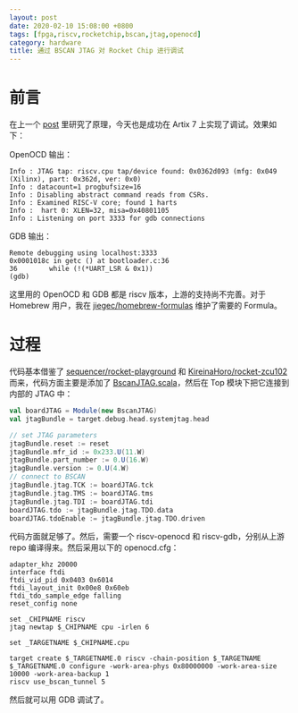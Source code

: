 ```yaml
---
layout: post
date: 2020-02-10 15:08:00 +0800
tags: [fpga,riscv,rocketchip,bscan,jtag,openocd]
category: hardware
title: 通过 BSCAN JTAG 对 Rocket Chip 进行调试
---
```


# 前言

在上一个 [post](https://jiege.ch/hardware/2020/02/09/rocket-chip-bscan-analysis/) 里研究了原理，今天也是成功在 Artix 7 上实现了调试。效果如下：

OpenOCD 输出：

```
Info : JTAG tap: riscv.cpu tap/device found: 0x0362d093 (mfg: 0x049 (Xilinx), part: 0x362d, ver: 0x0)
Info : datacount=1 progbufsize=16
Info : Disabling abstract command reads from CSRs.
Info : Examined RISC-V core; found 1 harts
Info :  hart 0: XLEN=32, misa=0x40801105
Info : Listening on port 3333 for gdb connections
```

GDB 输出：

```
Remote debugging using localhost:3333
0x0001018c in getc () at bootloader.c:36
36        while (!(*UART_LSR & 0x1))
(gdb) 
```

这里用的 OpenOCD 和 GDB 都是 riscv 版本，上游的支持尚不完善。对于 Homebrew 用户，我在 [jiegec/homebrew-formulas](https://github.com/jiegec/homebrew-formulas) 维护了需要的 Formula。

# 过程

代码基本借鉴了 [sequencer/rocket-playground](https://github.com/sequencer/rocket-playground/tree/7fa3c51113be607add2034f3abe0ae973caac04a) 和 [KireinaHoro/rocket-zcu102](https://github.com/KireinaHoro/rocket-zcu102/tree/ab9112c951eeeb64482716394d926777862d9e86) 而来，代码方面主要是添加了 [BscanJTAG.scala](https://github.com/jiegec/rocket2thinpad/blob/ad1e86620c54bc0be29d08394d04f70031718b6d/src/main/scala/BscanJTAG.scala#L1)，然后在 Top 模块下把它连接到内部的 JTAG 中：

```scala
val boardJTAG = Module(new BscanJTAG)
val jtagBundle = target.debug.head.systemjtag.head

// set JTAG parameters
jtagBundle.reset := reset
jtagBundle.mfr_id := 0x233.U(11.W)
jtagBundle.part_number := 0.U(16.W)
jtagBundle.version := 0.U(4.W)
// connect to BSCAN
jtagBundle.jtag.TCK := boardJTAG.tck
jtagBundle.jtag.TMS := boardJTAG.tms
jtagBundle.jtag.TDI := boardJTAG.tdi
boardJTAG.tdo := jtagBundle.jtag.TDO.data
boardJTAG.tdoEnable := jtagBundle.jtag.TDO.driven
```

代码方面就足够了。然后，需要一个 riscv-openocd 和 riscv-gdb，分别从上游 repo 编译得来。然后采用以下的 openocd.cfg：

```
adapter_khz 20000
interface ftdi
ftdi_vid_pid 0x0403 0x6014
ftdi_layout_init 0x00e8 0x60eb
ftdi_tdo_sample_edge falling
reset_config none

set _CHIPNAME riscv
jtag newtap $_CHIPNAME cpu -irlen 6

set _TARGETNAME $_CHIPNAME.cpu

target create $_TARGETNAME.0 riscv -chain-position $_TARGETNAME
$_TARGETNAME.0 configure -work-area-phys 0x80000000 -work-area-size 10000 -work-area-backup 1
riscv use_bscan_tunnel 5
```

然后就可以用 GDB 调试了。
